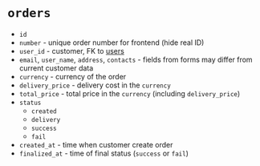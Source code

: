 # `orders`

* `id`
* `number` - unique order number for frontend (hide real ID)
* `user_id` - customer, FK to [users](users.md)
* `email`, `user_name`, `address`, `contacts` - fields from forms may differ from current customer data
* `currency` - currency of the order
* `delivery_price` - delivery cost in the `currency`
* `total_price` - total price in the `currency` (including `delivery_price`)
* `status`
    * `created`
    * `delivery`
    * `success`
    * `fail`
* `created_at` - time when customer create order
* `finalized_at` - time of final status (`success` or `fail`)

